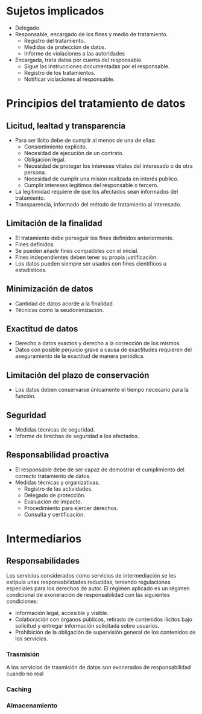 # Sujetos implicados
- Delegado.
- Responsable, encargado de los fines y medio de tratamiento.
	- Registro del tratamiento.
	- Medidas de protección de datos.
	- Informe de violaciones a las autoridades
- Encargada, trata datos por cuenta del responsable.
	- Sigue las instrucciones documentadas por el responsable.
	- Registro de los tratamientos.
	- Notificar violaciones al responsable.
# Principios del tratamiento de datos
## Licitud, lealtad y transparencia
- Para ser lícito debe de cumplir al menos de una de ellas:
	- Consentimiento explícito.
	- Necesidad de ejecución de un contrato.
	- Obligación legal.
	- Necesidad de proteger los intereses vitales del interesado o de otra persona.
	- Necesidad de cumplir una misión realizada en interés publico.
	- Cumplir intereses legítimos del responsable o tercero.
- La legitimidad requiere de que los afectados sean informados del tratamiento.
- Transparencia, informado del método de tratamiento al interesado.
## Limitación de la finalidad
- El tratamiento debe perseguir los fines definidos anteriormente.
- Fines definidos.
- Se pueden añadir fines compatibles con el inicial.
- Fines independientes deben tener su propia justificación.
- Los datos pueden siempre ser usados con fines científicos u estadísticos.
## Minimización de datos
- Cantidad de datos acorde a la finalidad.
- Técnicas como la seudonimización.
## Exactitud de datos
- Derecho a datos exactos y derecho a la corrección de los mismos.
- Datos con posible perjuicio grave a causa de exactitudes requieren del aseguramiento de la exactitud de manera periódica.
## Limitación del plazo de conservación
- Los datos deben conservarse únicamente el tiempo necesario para la función.
## Seguridad
- Medidas técnicas de seguridad.
- Informe de brechas de seguridad a los afectados.
## Responsabilidad proactiva
- El responsable debe de ser capaz de demostrar el cumplimiento del correcto tratamiento de datos.
- Medidas técnicas y organizativas.
	- Registro de las actividades.
	- Delegado de protección.
	- Evaluación de impacto.
	- Procedimiento para ejercer derechos.
	- Consulta y certificación.
# Intermediarios
## Responsabilidades
Los servicios considerados como servicios de intermediación se les estipula unas responsabilidades reducidas, teniendo regulaciones especiales para los derechos de autor.
El régimen aplicado es un régimen condicional de exoneración de responsabilidad con las siguientes condiciones:
- Información legal, accesible y visible.
- Colaboración con órganos públicos, retirado de contenidos ilícitos bajo solicitud y entregar información solicitada sobre usuarios.
- Prohibición de la obligación de supervisión general de los contenidos de los servicios.
### Trasmisión
A los servicios de trasmisión de datos son exonerados de responsabilidad cuando no real
### Caching
### Almacenamiento

